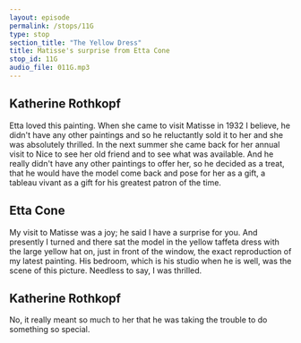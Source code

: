```yaml
---
layout: episode
permalink: /stops/11G
type: stop
section_title: "The Yellow Dress"
title: Matisse's surprise from Etta Cone
stop_id: 11G
audio_file: 011G.mp3
---
```


## Katherine Rothkopf

Etta loved this painting.  When she came to visit Matisse in 1932 I believe, he didn't have any other paintings and so he reluctantly sold it to her and she was absolutely thrilled.  In the next summer she came back for her annual visit to Nice to see her old friend and to see what was available.  And he really didn't have any other paintings to offer her, so he decided as a treat, that he would have the model come back and pose for her as a gift, a tableau vivant as a gift for his greatest patron of the time.

## Etta Cone

My visit to Matisse was a joy; he said I have a surprise for you.  And presently I turned and there sat the model in the yellow taffeta dress with the large yellow hat on, just in front of the window, the exact reproduction of my latest painting.  His bedroom, which is his studio when he is well, was the scene of this picture.  Needless to say, I was thrilled.

## Katherine Rothkopf

No, it really meant so much to her that he was taking the trouble to do something so special.
